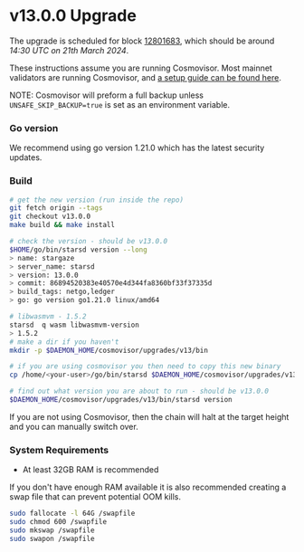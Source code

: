 # v13.0.0 Upgrade

The upgrade is scheduled for block [12801683](https://www.mintscan.io/stargaze/block/12801683), which should be around _14:30 UTC on 21th March 2024_.

These instructions assume you are running Cosmovisor. Most mainnet validators are running Cosmovisor, and [a setup guide can be found here](https://docs.stargaze.zone/nodes-and-validators/setting-up-cosmovisor).

NOTE: Cosmovisor will preform a full backup unless `UNSAFE_SKIP_BACKUP=true` is set as an environment variable.

### Go version

We recommend using go version 1.21.0 which has the latest security updates.

### Build

```bash
# get the new version (run inside the repo)
git fetch origin --tags
git checkout v13.0.0
make build && make install

# check the version - should be v13.0.0
$HOME/go/bin/starsd version --long
> name: stargaze
> server_name: starsd
> version: 13.0.0
> commit: 86894520383e40570e4d344fa8360bf33f37335d
> build_tags: netgo,ledger
> go: go version go1.21.0 linux/amd64

# libwasmvm - 1.5.2
starsd  q wasm libwasmvm-version
> 1.5.2
# make a dir if you haven't
mkdir -p $DAEMON_HOME/cosmovisor/upgrades/v13/bin

# if you are using cosmovisor you then need to copy this new binary
cp /home/<your-user>/go/bin/starsd $DAEMON_HOME/cosmovisor/upgrades/v13/bin

# find out what version you are about to run - should be v13.0.0
$DAEMON_HOME/cosmovisor/upgrades/v13/bin/starsd version


```

If you are not using Cosmovisor, then the chain will halt at the target height and you can manually switch over.

### System Requirements

- At least 32GB RAM is recommended

If you don't have enough RAM available it is also recommended creating a swap file that can prevent potential OOM kills.

```bash
sudo fallocate -l 64G /swapfile
sudo chmod 600 /swapfile
sudo mkswap /swapfile
sudo swapon /swapfile
```
